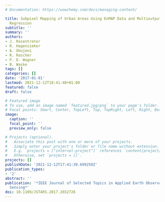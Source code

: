 ```yaml
---
# Documentation: https://wowchemy.com/docs/managing-content/

title: Subpixel Mapping of Urban Areas Using EnMAP Data and Multioutput Support Vector
  Regression
subtitle: ''
summary: ''
authors:
- J. Rosentreter
- R. Hagensieker
- A. Okujeni
- R. Roscher
- P. D. Wagner
- B. Waske
tags: []
categories: []
date: '2017-01-01'
lastmod: 2021-12-12T18:41:40+01:00
featured: false
draft: false

# Featured image
# To use, add an image named `featured.jpg/png` to your page's folder.
# Focal points: Smart, Center, TopLeft, Top, TopRight, Left, Right, BottomLeft, Bottom, BottomRight.
image:
  caption: ''
  focal_point: ''
  preview_only: false

# Projects (optional).
#   Associate this post with one or more of your projects.
#   Simply enter your project's folder or file name without extension.
#   E.g. `projects = ["internal-project"]` references `content/project/deep-learning/index.md`.
#   Otherwise, set `projects = []`.
projects: []
publishDate: '2021-12-12T17:41:39.699250Z'
publication_types:
- '2'
abstract: ''
publication: '*IEEE Journal of Selected Topics in Applied Earth Observations and Remote
  Sensing*'
doi: 10.1109/JSTARS.2017.2652726
---
```

